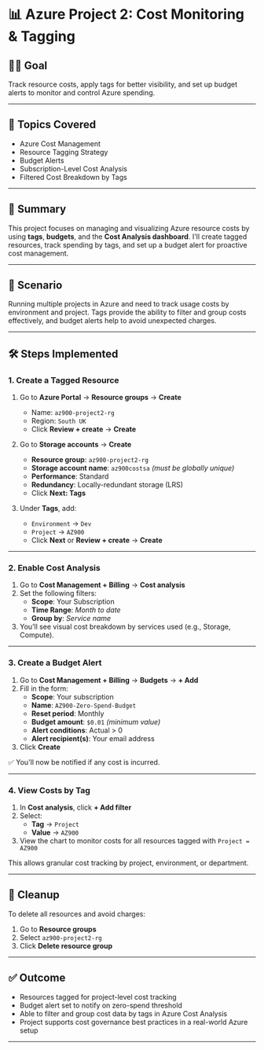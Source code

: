 # 📊 Azure Project 2: Cost Monitoring & Tagging

## 👨‍💻 Goal  
Track resource costs, apply tags for better visibility, and set up budget alerts to monitor and control Azure spending.

---

## 🧠 Topics Covered

- Azure Cost Management
- Resource Tagging Strategy
- Budget Alerts
- Subscription-Level Cost Analysis
- Filtered Cost Breakdown by Tags

---

## 📘 Summary

This project focuses on managing and visualizing Azure resource costs by using **tags**, **budgets**, and the **Cost Analysis dashboard**. I'll create tagged resources, track spending by tags, and set up a budget alert for proactive cost management.

---

## 📌 Scenario

Running multiple projects in Azure and need to track usage costs by environment and project. Tags provide the ability to filter and group costs effectively, and budget alerts help to avoid unexpected charges.

---

## 🛠️ Steps Implemented

### 1. Create a Tagged Resource

1. Go to **Azure Portal** → **Resource groups** → **Create**  
   - Name: `az900-project2-rg`  
   - Region: `South UK`  
   - Click **Review + create** → **Create**

2. Go to **Storage accounts** → **Create**
   - **Resource group**: `az900-project2-rg`
   - **Storage account name**: `az900costsa` *(must be globally unique)*
   - **Performance**: Standard  
   - **Redundancy**: Locally-redundant storage (LRS)  
   - Click **Next: Tags**

3. Under **Tags**, add:
   - `Environment` → `Dev`
   - `Project` → `AZ900`
   - Click **Next** or **Review + create** → **Create**

---

### 2. Enable Cost Analysis

1. Go to **Cost Management + Billing** → **Cost analysis**
2. Set the following filters:
   - **Scope**: Your Subscription
   - **Time Range**: *Month to date*
   - **Group by**: *Service name*
3. You’ll see visual cost breakdown by services used (e.g., Storage, Compute).

---

### 3. Create a Budget Alert

1. Go to **Cost Management + Billing** → **Budgets** → **+ Add**
2. Fill in the form:
   - **Scope**: Your subscription
   - **Name**: `AZ900-Zero-Spend-Budget`
   - **Reset period**: Monthly
   - **Budget amount**: `$0.01` *(minimum value)*
   - **Alert conditions**: Actual > 0
   - **Alert recipient(s)**: Your email address
3. Click **Create**

✅ You'll now be notified if any cost is incurred.

---

### 4. View Costs by Tag

1. In **Cost analysis**, click **+ Add filter**
2. Select:
   - **Tag** → `Project`
   - **Value** → `AZ900`
3. View the chart to monitor costs for all resources tagged with `Project = AZ900`

This allows granular cost tracking by project, environment, or department.

---

## 🚨 Cleanup

To delete all resources and avoid charges:

1. Go to **Resource groups**
2. Select `az900-project2-rg`
3. Click **Delete resource group**

---

## ✅ Outcome

- Resources tagged for project-level cost tracking
- Budget alert set to notify on zero-spend threshold
- Able to filter and group cost data by tags in Azure Cost Analysis
- Project supports cost governance best practices in a real-world Azure setup

---
